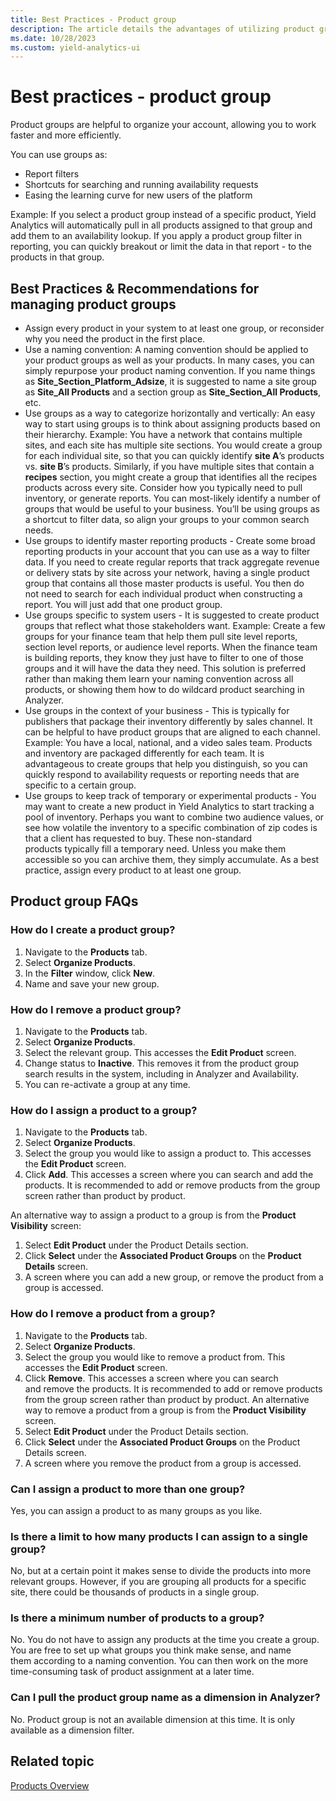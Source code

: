 ```yaml
---
title: Best Practices - Product group
description: The article details the advantages of utilizing product groups to organize your account, emphasizing their role in boosting efficiency and expediting work processes.
ms.date: 10/28/2023
ms.custom: yield-analytics-ui
---
```


# Best practices - product group

Product groups are helpful to organize your account, allowing you to work faster and more efficiently.

You can use groups as:

- Report filters
- Shortcuts for searching and running availability requests
- Easing the learning curve for new users of the platform

Example: If you select a product group instead of a specific product, Yield Analytics will automatically pull in all products assigned to that group and add them to an availability lookup. If you apply a product group filter in reporting, you can quickly breakout or limit the data in that report - to the products in that group.

## Best Practices & Recommendations for managing product groups

- Assign every product in your system to at least one group, or reconsider why you need the product in the first place.
- Use a naming convention: A naming convention should be applied to your product groups as well as your products. In many cases, you can simply repurpose your product naming convention. If you name things as **Site_Section_Platform_Adsize**, it is suggested to name a site group as **Site_All Products** and a section group as **Site_Section_All Products**, etc.
- Use groups as a way to categorize horizontally and vertically: An easy way to start using groups is to think about assigning products based on their hierarchy. Example: You have a network that contains multiple sites, and each site has multiple site sections. You would create a group for each individual site, so that you can quickly identify **site A**’s products vs. **site B**’s products. Similarly, if you have multiple sites that contain a **recipes** section, you might create a group that identifies all the recipes products across every site. Consider how you typically need to pull inventory, or generate reports. You can most-likely identify a number of groups that would be useful to your business. You’ll be using groups as a shortcut to filter data, so align your groups to your common search needs.
- Use groups to identify master reporting products - Create some broad reporting products in your account that you can use as a way to filter data. If you need to create regular reports that track aggregate revenue or delivery stats by site across your network, having a single product group that contains all those master products is useful. You then do not need to search for each individual product when constructing a report. You will just add that one product group.
- Use groups specific to system users - It is suggested to create product groups that reflect what those stakeholders want.
Example: Create a few groups for your finance team that help them pull site level reports, section level reports, or audience level reports. When the finance team is building reports, they know they just have to filter to one of those groups and it will have the data they need. This solution is preferred rather than making them learn your naming convention across all products, or showing them how to do wildcard product searching in Analyzer.
- Use groups in the context of your business - This is typically for publishers that package their inventory differently by sales channel. It can be helpful to have product groups that are aligned to each channel. Example: You have a local, national, and a video sales team. Products and inventory are packaged differently for each team. It is advantageous to create groups that help you distinguish, so you can quickly respond to availability requests or reporting needs that are specific to a certain group.
- Use groups to keep track of temporary or experimental products - You may want to create a new product in Yield Analytics to start tracking a pool of inventory. Perhaps you want to combine two audience values, or see how volatile the inventory to a specific combination of zip codes is that a client has requested to buy. These non-standard products typically fill a temporary need. Unless you make them accessible so you can archive them, they simply accumulate. As a best practice, assign every product to at least one group.

## Product group FAQs

### How do I create a product group?

1. Navigate to the **Products** tab.
2. Select **Organize Products**.
3. In the **Filter** window, click **New**.
4. Name and save your new group.

### How do I remove a product group?

1. Navigate to the **Products** tab.
2. Select **Organize Products**.
3. Select the relevant group. This accesses the **Edit Product** screen.
4. Change status to **Inactive**. This removes it from the product group search results in the system, including in Analyzer and Availability.
5. You can re-activate a group at any time.

### How do I assign a product to a group?

1. Navigate to the **Products** tab.
1. Select **Organize Products**.
1. Select the group you would like to assign a product to. This accesses the **Edit Product** screen.
1. Click **Add**. This accesses a screen where you can search and add the products. It is recommended to add or remove products from the  group screen rather than product by product.

An alternative way to assign a product to a group is from the **Product Visibility** screen:

1. Select **Edit Product** under the Product Details section.
1. Click **Select** under the **Associated Product Groups** on the **Product Details** screen.
1. A screen where you can add a new group, or remove the product from a group is accessed.

### How do I remove a product from a group?

1. Navigate to the **Products** tab.
1. Select **Organize Products**.
1. Select the group you would like to remove a product from. This accesses the **Edit Product** screen.
1. Click **Remove**. This accesses a screen where you can search and remove the products. It is recommended to add or remove products from the group screen rather than product by product. An alternative way to remove a product from a group is from the **Product Visibility** screen.
1. Select **Edit Product** under the Product Details section.
1. Click **Select** under the **Associated Product Groups** on the Product Details screen.
1. A screen where you remove the product from a group is accessed.

### Can I assign a product to more than one group?

Yes, you can assign a product to as many groups as you like.

### Is there a limit to how many products I can assign to a single group?

No, but at a certain point it makes sense to divide the products into more relevant groups. However, if you are grouping all products for a specific site, there could be thousands of products in a single group.

### Is there a minimum number of products to a group?

No. You do not have to assign any products at the time you create a group. You are free to set up what groups you think make sense, and name them according to a naming convention. You can then work on the more time-consuming task of product assignment at a later time.

### Can I pull the product group name as a dimension in Analyzer?

No. Product group is not an available dimension at this time. It is only available as a dimension filter.

## Related topic

[Products Overview](products-overview.md)
